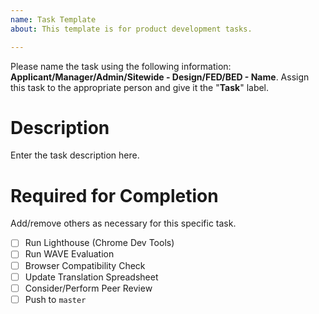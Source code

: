 ```yaml
---
name: Task Template
about: This template is for product development tasks.

---
```


Please name the task using the following information: **Applicant/Manager/Admin/Sitewide - Design/FED/BED - Name**. Assign this task to the appropriate person and give it the "**Task**" label.

# Description
Enter the task description here.

# Required for Completion
Add/remove others as necessary for this specific task.
- [ ] Run Lighthouse (Chrome Dev Tools)
- [ ] Run WAVE Evaluation
- [ ] Browser Compatibility Check
- [ ] Update Translation Spreadsheet
- [ ] Consider/Perform Peer Review
- [ ] Push to `master`

